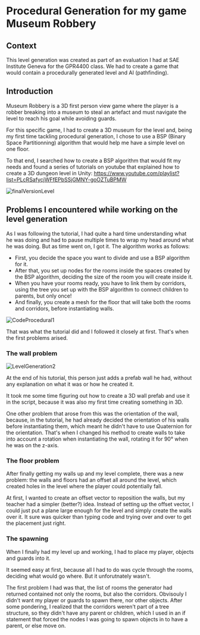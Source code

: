 # Procedural Generation for my game Museum Robbery

## Context

This level generation was created as part of an evaluation I had at SAE Institute Geneva for the GPR4400 class. We had to create a game that would contain a procedurally generated level and AI (pathfinding).


## Introduction

Museum Robbery is a 3D first person view game where the player is a robber breaking into a museum to steal an artefact and must navigate the level to reach his goal while avoiding guards.

For this specific game, I had to create a 3D museum for the level and, being my first time tackling procedural generation, I chose to use a BSP (Binary Space Partitionning) algorithm that would help me have a simple level on one floor.

To that end, I searched how to create a BSP algorithm that would fit my needs and found a series of tutorials on youtube that explained how to create a 3D dungeon level in Unity: https://www.youtube.com/playlist?list=PLcRSafycjWFfEPbSSjGMNY-goOZTuBPMW

![finalVersionLevel](https://user-images.githubusercontent.com/55787228/84155132-41792300-aa68-11ea-8687-4251a103b321.JPG)


## Problems I encountered while working on the level generation

As I was following the tutorial, I had quite a hard time understanding what he was doing and had to pause multiple times to wrap my head around what he was doing. But as time went on, I got it. The algorithm works as follows:

- First, you decide the space you want to divide and use a BSP algorithm for it.
- After that, you set up nodes for the rooms inside the spaces created by the BSP algorithm,  deciding the size of the room you will create inside it.
- When you have your rooms ready, you have to link them by corridors, using the tree you set up with the BSP algorithm to connect children to parents, but only once!
- And finally, you create a mesh for the floor that will take both the rooms and corridors, before instantiating walls.

![CodeProcedural1](https://user-images.githubusercontent.com/55787228/84154581-97010000-aa67-11ea-9717-7878bbf0c231.JPG)

That was what the tutorial did and I followed it closely at first. That's when the first problems arised.

### The wall problem

![LevelGeneration2](https://user-images.githubusercontent.com/55787228/84154270-2bb72e00-aa67-11ea-83ea-a71eda082e59.JPG)

At the end of his tutorial, this person just adds a prefab wall he had, without any explanation on what it was or how he created it.

It took me some time figuring out how to create a 3D wall prefab and use it in the script, because it was also my first time creating something in 3D.

One other problem that arose from this was the orientation of the wall, because, in the tutorial, he had already decided the orientation of his walls before instantiating them, which meant he didn't have to use Quaternion for the orientation. That's when I changed his method to create walls to take into account a rotation when instantiating the wall, rotating it for 90° when he was on the z-axis.

### The floor problem

After finally getting my walls up and my level complete, there was a new problem: the walls and floors had an offset all around the level, which created holes in the level where the player could potentially fall.

At first, I wanted to create an offset vector to reposition the walls, but my teacher had a simpler (better?) idea. Instead of setting up the offset vector, I could just put a plane large enough for the level  and simply create the walls over it. It sure was quicker than typing code and trying over and over to get the placement just right.

### The spawning

When I finally had my level up and working, I had to place my player, objects and guards into it.

It seemed easy at first, because all I had to do was cycle through the rooms, deciding what would go where. But it unforutnately wasn't.

The first problem I had was that, the list of rooms the generator had returned contained not only the rooms, but also the corridors. Obvisouly I didn't want my player or guards to spawn there, nor other objects. After some pondering, I realized that the corridors weren't part of a tree structure, so they didn't have any parent or children, which I used in an if statement that forced the nodes I was going to spawn objects in to have a parent, or else move on.
